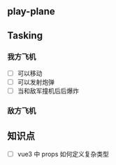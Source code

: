 ## play-plane


## Tasking

### 我方飞机
- [ ] 可以移动
- [ ] 可以发射炮弹
- [ ] 当和敌军撞机后后爆炸

### 敌方飞机




## 知识点
- [ ] vue3 中 props 如何定义复杂类型





